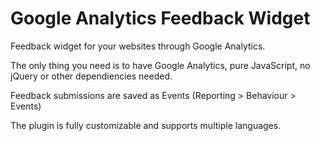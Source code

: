 
Google Analytics Feedback Widget
==============================

Feedback widget for your websites through Google Analytics.

The only thing you need is to have Google Analytics, pure JavaScript, no jQuery or other dependiencies needed.

Feedback submissions are saved as Events (Reporting > Behaviour > Events)

The plugin is fully customizable and supports multiple languages.